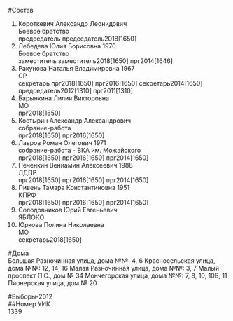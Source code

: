 #Состав  
1. Короткевич Александр Леонидович  
    Боевое братство  
    председатель председатель2018[1650]  
2. Лебедева Юлия Борисовна 1970  
    Боевое братство  
    заместитель заместитель2018[1650] прг2014[1646]  
3. Ракунова Наталья Владимировна 1967  
    СР  
    секретарь прг2018[1650] прг2016[1650] секретарь2014[1650] председатель2012[1310] прг2011[1310]  
4. Барынкина Лилия Викторовна  
    МО  
    прг2018[1650]  
5. Костырин Александр Александрович  
    собрание-работа  
    прг2018[1650] прг2016[1650]  
6. Лавров Роман Олегович 1971  
    собрание-работа - ВКА им. Можайского  
    прг2018[1650] прг2016[1650] прг2014[1650]  
7. Печенкин Вениамин Алексеевич 1988  
    ЛДПР  
    прг2018[1650] прг2016[1650] прг2014[1650]  
8. Пивень Тамара Константиновна 1951  
    КПРФ  
    прг2018[1650] прг2016[1650] прг2014[1650]  
9. Солодовников Юрий Евгеньевич  
    ЯБЛОКО  
10. Юркова Полина Николаевна  
    МО  
    секретарь2018[1650]  
  
#Дома  
Большая Разночинная улица, дома №№: 4, 6 Красносельская улица, дома №№: 12, 14, 16 Малая Разночинная улица, дома №№: 3, 7 Малый проспект П.С., дом № 34 Мончегорская улица, дома №№: 7, 8, 10, 10Б, 11 Пионерская улица, дом № 20  
  
#Выборы-2012  
##Номер УИК  
1339  
